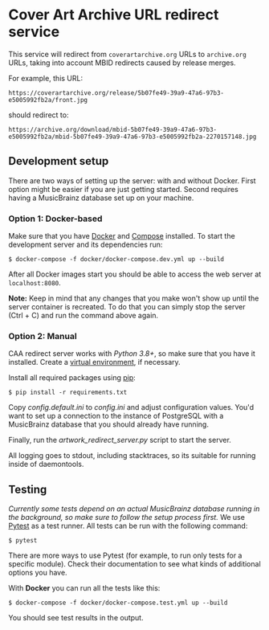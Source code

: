 Cover Art Archive URL redirect service
======================================

This service will redirect from `coverartarchive.org` URLs to `archive.org` URLs, taking into account MBID redirects
caused by release merges.

For example, this URL:

    https://coverartarchive.org/release/5b07fe49-39a9-47a6-97b3-e5005992fb2a/front.jpg

should redirect to:

    https://archive.org/download/mbid-5b07fe49-39a9-47a6-97b3-e5005992fb2a/mbid-5b07fe49-39a9-47a6-97b3-e5005992fb2a-2270157148.jpg

## Development setup

There are two ways of setting up the server: with and without Docker. First option might be easier if you are just
getting started. Second requires having a MusicBrainz database set up on your machine.

### Option 1: Docker-based

Make sure that you have [Docker](https://www.docker.com/) and [Compose](https://github.com/docker/compose) installed.
To start the development server and its dependencies run:

    $ docker-compose -f docker/docker-compose.dev.yml up --build

After all Docker images start you should be able to access the web server at `localhost:8080`.

**Note:** Keep in mind that any changes that you make won't show up until the server container is recreated. To do that
you can simply stop the server (Ctrl + C) and run the command above again.

### Option 2: Manual

CAA redirect server works with *Python 3.8+*, so make sure that you have it installed. Create a
[virtual environment](https://packaging.python.org/tutorials/installing-packages/#creating-virtual-environments),
if necessary.

Install all required packages using [pip](https://pip.pypa.io):

    $ pip install -r requirements.txt

Copy *config.default.ini* to *config.ini* and adjust configuration values. You'd want to set up
a connection to the instance of PostgreSQL with a MusicBrainz database that you should already have running.

Finally, run the *artwork_redirect_server.py* script to start the server.

All logging goes to stdout, including stacktraces, so its suitable for running inside of daemontools.

## Testing

*Currently some tests depend on an actual MusicBrainz database running in the background, so make sure to follow the
setup process first.* We use [Pytest](https://pytest.org) as a test runner. All tests can be run with the following
command:

    $ pytest

There are more ways to use Pytest (for example, to run only tests for a specific module). Check their documentation to
see what kinds of additional options you have.

With **Docker** you can run all the tests like this:

    $ docker-compose -f docker/docker-compose.test.yml up --build

You should see test results in the output.
